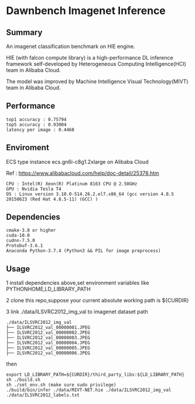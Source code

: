 # Dawnbench Imagenet Inference

## Summary
An imagenet classification benchmark on HIE engine.

HIE (with falcon compute library) is a high-performance DL inference framework self-developed by Heterogeneous Computing Intelligence(HCI) team in Alibaba Cloud.

The model was improved by Machine Intelligence Visual Technology(MIVT) team in Alibaba Cloud.

## Performance
```
top1 accuracy : 0.75794
top5 accuracy : 0.93004
latency per image : 0.4468
```

## Enviroment
ECS type instance ecs.gn6i-c8g1.2xlarge on Alibaba Cloud

Ref : https://www.alibabacloud.com/help/doc-detail/25378.htm
```
CPU : Intel(R) Xeon(R) Platinum 8163 CPU @ 2.50GHz
GPU : Nvidia Tesla T4
OS : Linux version 3.10.0-514.26.2.el7.x86_64 (gcc version 4.8.5 20150623 (Red Hat 4.8.5-11) (GCC) )
```

## Dependencies
```
cmake-3.8 or higher
cuda-10.0
cudnn-7.5.0
Protobuf-3.6.1
Anaconda Python-3.7.4 (Python3 && PIL for image preprocess)
```


## Usage
1 install dependencies above,set environment variables like PYTHONHOME,LD_LIBRARY_PATH

2 clone this repo,suppose your current absolute working path is ${CURDIR}

3 link ./data/ILSVRC2012_img_val to imagenet dataset path
```
./data/ILSVRC2012_img_val
├── ILSVRC2012_val_00000001.JPEG
├── ILSVRC2012_val_00000002.JPEG
├── ILSVRC2012_val_00000003.JPEG
├── ILSVRC2012_val_00000004.JPEG
├── ILSVRC2012_val_00000005.JPEG
├── ILSVRC2012_val_00000006.JPEG
```

then
```
export LD_LIBRARY_PATH=${CURDIR}/third_party_libs:${LD_LIBRARY_PATH}
sh ./build.sh
sh ./set_env.sh (make sure sudo privilege)
./build/bin/infer ./data/MIVT-NET.hie ./data/ILSVRC2012_img_val ./data/ILSVRC2012_labels.txt
```
